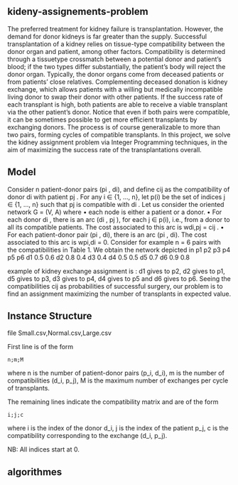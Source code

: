 ## kideny-assignements-problem
The preferred treatment for kidney failure is transplantation. However, the demand for donor kidneys
is far greater than the supply. Successful transplantation of a kidney relies on tissue-type compatibility
between the donor organ and patient, among other factors. Compatibility is determined through a tissuetype crossmatch between a potential donor and patient’s blood; if the two types differ substantially, the
patient’s body will reject the donor organ.
Typically, the donor organs come from deceased patients or from patients’ close relatives. Complementing
deceased donation is kidney exchange, which allows patients with a willing but medically incompatible living
donor to swap their donor with other patients. If the success rate of each transplant is high, both patients
are able to receive a viable transplant via the other patient’s donor. Notice that even if both pairs were
compatible, it can be sometimes possible to get more efficient transplants by exchanging donors. The process
is of course generalizable to more than two pairs, forming cycles of compatible transplants.
In this project, we solve the kidney assignment problem via Integer Programming techniques, in the aim
of maximizing the success rate of the transplantations overall.

## Model
Consider n patient-donor pairs (pi
, di), and define cij as the compatibility of donor di with patient pj . For
any i ∈ {1, ..., n}, let p(i) be the set of indices j ∈ {1, ..., n} such that pj is compatible with di
. Let us
consider the oriented network G = (V, A) where
• each node is either a patient or a donor.
• For each donor di
, there is an arc (di
, pj ), for each j ∈ p(i), i.e., from a donor to all its compatible
patients. The cost associated to this arc is wdi,pj = cij .
• For each patient-donor pair (pi
, di), there is an arc (pi
, di). The cost associated to this arc is wpi,di = 0.
Consider for example n = 6 pairs with the compatibilities in Table 1. We obtain the network depicted in
    p1  p2  p3  p4  p5  p6
d1 0.5 0.6
d2 0.8 0.4
d3             0.4
d4         0.5     0.5
d5         0.7
d6                  0.9 0.8


example of kidney exchange assignment is : d1 gives to p2, d2 gives to p1, d5
gives to p3, d3 gives to p4, d4 gives to p5 and d6 gives to p6.
Seeing the compatibilities cij as probabilities of successful surgery, our problem is to find an assignment
maximizing the number of transplants in expected value.

## Instance Structure

file 
    Small.csv,Normal.csv,Large.csv
    
First line is of the form

    n;m;M

where
    n is the number of patient-donor pairs (p_i, d_i),
    m is the  number of compatibilities (d_i, p_j),
    M is the maximum number of exchanges per cycle of transplants.

The remaining lines indicate the compatibility matrix and are of the form

    i;j;c

where
    i is the index of the donor d_i,
    j is the index of the patient p_j,
    c is the compatibility corresponding to the exchange (d_i, p_j).

NB: All indices start at 0.


## algorithmes 
